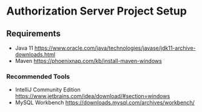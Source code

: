 # Authorization Server Project Setup

## Requirements

* Java 11 https://www.oracle.com/java/technologies/javase/jdk11-archive-downloads.html
* Maven https://phoenixnap.com/kb/install-maven-windows

### Recommended Tools

* IntelliJ Community Edition https://www.jetbrains.com/idea/download/#section=windows
* MySQL Workbench https://downloads.mysql.com/archives/workbench/
